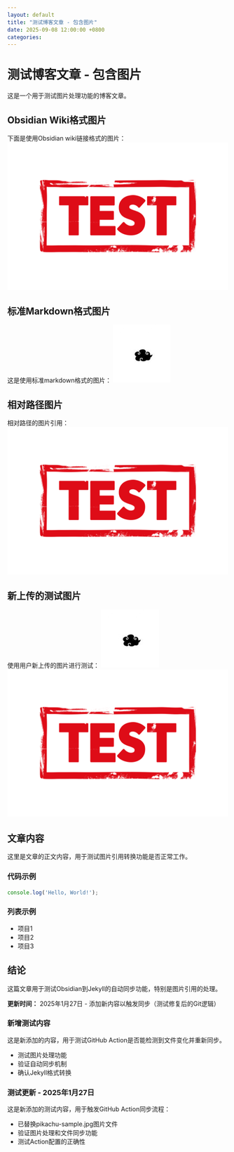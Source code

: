 ```yaml
---
layout: default
title: "测试博客文章 - 包含图片"
date: 2025-09-08 12:00:00 +0800
categories:
---
```


# 测试博客文章 - 包含图片

这是一个用于测试图片处理功能的博客文章。

## Obsidian Wiki格式图片

下面是使用Obsidian wiki链接格式的图片：
![test-image.png](/assets/images/posts/2025/2025-09-08-测试博客文章-包含图片/2025-09-08-测试博客文章-包含图片_0001.png)

## 标准Markdown格式图片

这是使用标准markdown格式的图片：
![测试图片](/assets/images/posts/2025/2025-09-08-测试博客文章-包含图片/2025-09-08-测试博客文章-包含图片_0002.jpg)

## 相对路径图片

相对路径的图片引用：
![另一张图片](/assets/images/posts/2025/2025-09-08-测试博客文章-包含图片/2025-09-08-测试博客文章-包含图片_0003.png)

## 新上传的测试图片

使用用户新上传的图片进行测试：
![皮卡丘图片](/assets/images/posts/2025/2025-09-08-测试博客文章-包含图片/2025-09-08-测试博客文章-包含图片_0004.jpg)
![动漫角色图片](/assets/images/posts/2025/2025-09-08-测试博客文章-包含图片/2025-09-08-测试博客文章-包含图片_0005.png)

## 文章内容

这里是文章的正文内容，用于测试图片引用转换功能是否正常工作。

### 代码示例

```javascript
console.log('Hello, World!');
```

### 列表示例

- 项目1
- 项目2
- 项目3

## 结论

这篇文章用于测试Obsidian到Jekyll的自动同步功能，特别是图片引用的处理。

**更新时间：** 2025年1月27日 - 添加新内容以触发同步（测试修复后的Git逻辑）

### 新增测试内容

这是新添加的内容，用于测试GitHub Action是否能检测到文件变化并重新同步。

- 测试图片处理功能
- 验证自动同步机制
- 确认Jekyll格式转换



### 测试更新 - 2025年1月27日

这是新添加的测试内容，用于触发GitHub Action同步流程：
- 已替换pikachu-sample.jpg图片文件
- 验证图片处理和文件同步功能
- 测试Action配置的正确性